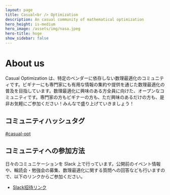 ```yaml
---
layout: page
title: Casual<br /> Optimization
description: An casual community of mathematical optimization
hero_height: is-medium
hero_image: /assets/img/nasa.jpeg
hero-title: hoge
show_sidebar: false
---
```


# About us

Casual Optimization は、特定のベンダーに依存しない数理最適化のコミュニティです。ビギナーにも専門家にも有用な情報の集約や提供を通じた数理最適化の普及を目指しています。数理最適化に興味のある方全員に向けた、オープンなコミュニティです。専門家の方もビギナーの方も、ただ興味のあるだけの方も、是非お気軽にご参加ください！みんなで盛り上げていきましょう！

## コミュニティハッシュタグ

[#casual-opt](https://twitter.com/hashtag/casual-opt)

## コミュニティへの参加方法

日々のコミュニケーションを Slack 上で行っています。公開前のイベント情報や、輪読会・勉強会の募集、数理最適化に関する質問への回答なども行いますので、以下のリンクからご参加ください。

- [Slack招待リンク](https://join.slack.com/t/casual-opt/shared_invite/zt-1a5rslj1j-ypWSqGGVZf~FW8~8PkH5MQ) 
